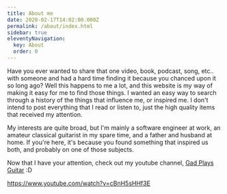 ```yaml
---
title: About me
date: 2020-02-17T14:02:00.000Z
permalink: /about/index.html
sidebar: true
eleventyNavigation:
  key: About
  order: 0
---
```

Have you ever wanted to share that one video, book, podcast, song, etc.. with someone and had a hard time finding it because you chanced upon it so long ago? Well this happens to me a lot, and this website is my way of making it easy for me to find those things. I wanted an easy way to search through a history of the things that influence me, or inspired me. I don't intend to post everything that I read or listen to, just the high quality items that received my attention.

My interests are quite broad, but I'm mainly a software engineer at work, an amateur classical guitarist in my spare time, and a father and husband at home. If you're here, it's because you found something that inspired us both, and probably on one of those subjects.

Now that I have your attention, check out my youtube channel, [Gad Plays Guitar](https://www.youtube.com/channel/UClJ67PyjtH6BWYMpPUpD1ZQ) :D

https://www.youtube.com/watch?v=cBnH5sHHf3E
